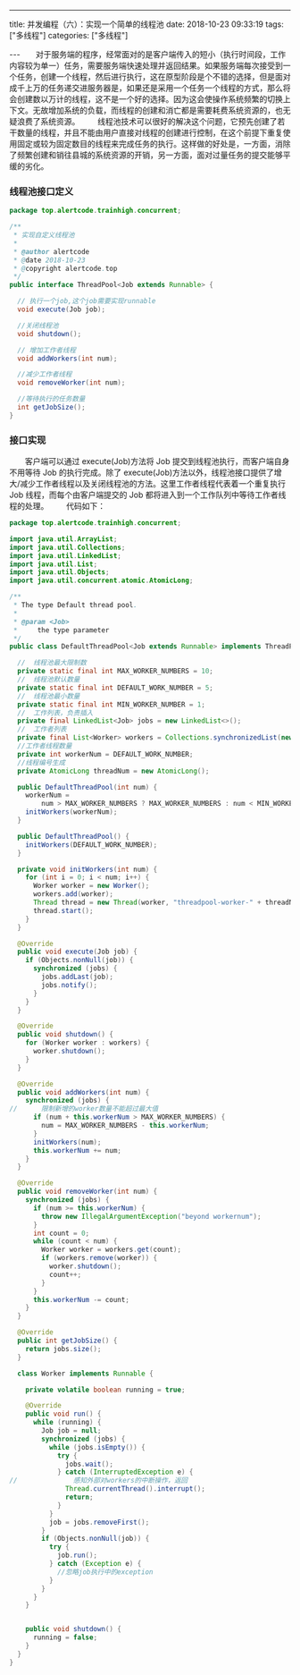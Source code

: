 ---
title: 并发编程（六）：实现一个简单的线程池
date: 2018-10-23 09:33:19
tags: ["多线程"]
categories: ["多线程"]

---&emsp;&emsp;对于服务端的程序，经常面对的是客户端传入的短小（执行时间段，工作内容较为单一）任务，需要服务端快速处理并返回结果。如果服务端每次接受到一个任务，创建一个线程，然后进行执行，这在原型阶段是个不错的选择，但是面对成千上万的任务递交进服务器是，如果还是采用一个任务一个线程的方式，那么将会创建数以万计的线程，这不是一个好的选择。因为这会使操作系统频繁的切换上下文。无故增加系统的负载，而线程的创建和消亡都是需要耗费系统资源的，也无疑浪费了系统资源。
&emsp;&emsp;线程池技术可以很好的解决这个问题，它预先创建了若干数量的线程，并且不能由用户直接对线程的创建进行控制，在这个前提下重复使用固定或较为固定数目的线程来完成任务的执行。这样做的好处是，一方面，消除了频繁创建和销往县城的系统资源的开销，另一方面，面对过量任务的提交能够平缓的劣化。

<!--more-->

### 线程池接口定义

```java
package top.alertcode.trainhigh.concurrent;

/**
 * 实现自定义线程池
 *
 * @author alertcode
 * @date 2018-10-23
 * @copyright alertcode.top
 */
public interface ThreadPool<Job extends Runnable> {

  // 执行一个job,这个job需要实现runnable
  void execute(Job job);

  //关闭线程池
  void shutdown();

  // 增加工作者线程
  void addWorkers(int num);

  //减少工作者线程
  void removeWorker(int num);

  //等待执行的任务数量
  int getJobSize();
}

```

### 接口实现

&emsp;&emsp;客户端可以通过 execute(Job)方法将 Job 提交到线程池执行，而客户端自身不用等待 Job 的执行完成。除了 execute(Job)方法以外，线程池接口提供了增大/减少工作者线程以及关闭线程池的方法。这里工作者线程代表着一个重复执行 Job 线程，而每个由客户端提交的 Job 都将进入到一个工作队列中等待工作者线程的处理。
&emsp;&emsp;代码如下：

```java
package top.alertcode.trainhigh.concurrent;

import java.util.ArrayList;
import java.util.Collections;
import java.util.LinkedList;
import java.util.List;
import java.util.Objects;
import java.util.concurrent.atomic.AtomicLong;

/**
 * The type Default thread pool.
 *
 * @param <Job>
 *     the type parameter
 */
public class DefaultThreadPool<Job extends Runnable> implements ThreadPool<Job> {

  //  线程池最大限制数
  private static final int MAX_WORKER_NUMBERS = 10;
  //  线程池默认数量
  private static final int DEFAULT_WORK_NUMBER = 5;
  //  线程池最小数量
  private static final int MIN_WORKER_NUMBER = 1;
  //  工作列表，负责插入
  private final LinkedList<Job> jobs = new LinkedList<>();
  //  工作者列表
  private final List<Worker> workers = Collections.synchronizedList(new ArrayList<>());
  //工作者线程数量
  private int workerNum = DEFAULT_WORK_NUMBER;
  //线程编号生成
  private AtomicLong threadNum = new AtomicLong();

  public DefaultThreadPool(int num) {
    workerNum =
        num > MAX_WORKER_NUMBERS ? MAX_WORKER_NUMBERS : num < MIN_WORKER_NUMBER ? MIN_WORKER_NUMBER : num;
    initWorkers(workerNum);
  }

  public DefaultThreadPool() {
    initWorkers(DEFAULT_WORK_NUMBER);
  }

  private void initWorkers(int num) {
    for (int i = 0; i < num; i++) {
      Worker worker = new Worker();
      workers.add(worker);
      Thread thread = new Thread(worker, "threadpool-worker-" + threadNum.getAndIncrement());
      thread.start();
    }
  }

  @Override
  public void execute(Job job) {
    if (Objects.nonNull(job)) {
      synchronized (jobs) {
        jobs.addLast(job);
        jobs.notify();
      }
    }
  }

  @Override
  public void shutdown() {
    for (Worker worker : workers) {
      worker.shutdown();
    }
  }

  @Override
  public void addWorkers(int num) {
    synchronized (jobs) {
//      限制新增的worker数量不能超过最大值
      if (num + this.workerNum > MAX_WORKER_NUMBERS) {
        num = MAX_WORKER_NUMBERS - this.workerNum;
      }
      initWorkers(num);
      this.workerNum += num;
    }
  }

  @Override
  public void removeWorker(int num) {
    synchronized (jobs) {
      if (num >= this.workerNum) {
        throw new IllegalArgumentException("beyond workernum");
      }
      int count = 0;
      while (count < num) {
        Worker worker = workers.get(count);
        if (workers.remove(worker)) {
          worker.shutdown();
          count++;
        }
      }
      this.workerNum -= count;
    }
  }

  @Override
  public int getJobSize() {
    return jobs.size();
  }

  class Worker implements Runnable {

    private volatile boolean running = true;

    @Override
    public void run() {
      while (running) {
        Job job = null;
        synchronized (jobs) {
          while (jobs.isEmpty()) {
            try {
              jobs.wait();
            } catch (InterruptedException e) {
//              感知外部对workers的中断操作，返回
              Thread.currentThread().interrupt();
              return;
            }
          }
          job = jobs.removeFirst();
        }
        if (Objects.nonNull(job)) {
          try {
            job.run();
          } catch (Exception e) {
            //忽略job执行中的exception
          }
        }
      }
    }


    public void shutdown() {
      running = false;
    }
  }
}

```
